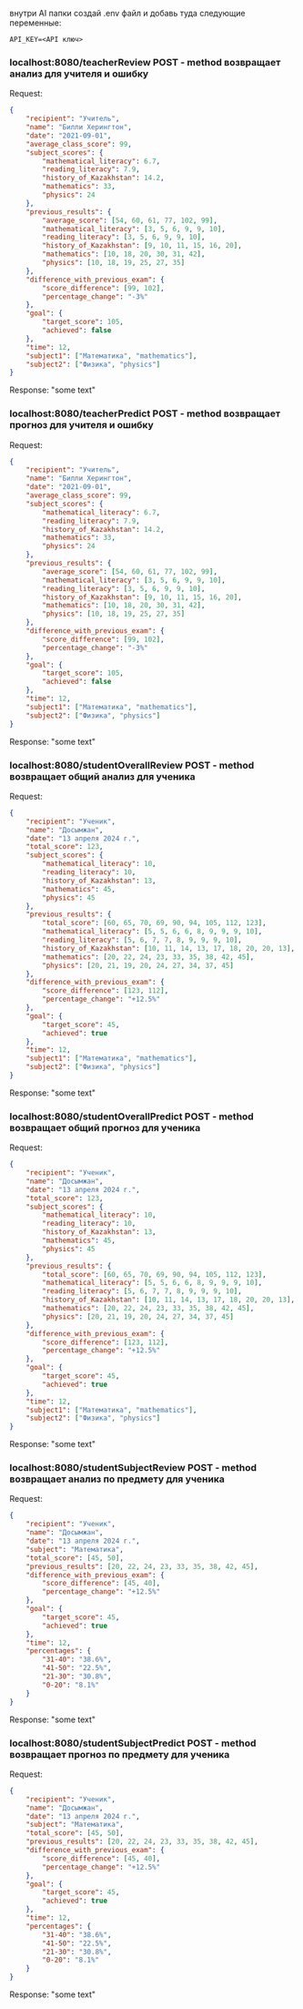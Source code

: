 внутри AI папки создай .env файл и добавь туда следующие переменные:
```env
API_KEY=<API ключ>
```

### localhost:8080/teacherReview POST - method возвращает анализ для учителя и ошибку
Request:
```json
{
    "recipient": "Учитель",
    "name": "Билли Херингтон",
    "date": "2021-09-01",
    "average_class_score": 99,
    "subject_scores": {
        "mathematical_literacy": 6.7,
        "reading_literacy": 7.9,
        "history_of_Kazakhstan": 14.2,
        "mathematics": 33,
        "physics": 24
    },
    "previous_results": {
        "average_score": [54, 60, 61, 77, 102, 99],
        "mathematical_literacy": [3, 5, 6, 9, 9, 10],
        "reading_literacy": [3, 5, 6, 9, 9, 10],
        "history_of_Kazakhstan": [9, 10, 11, 15, 16, 20],
        "mathematics": [10, 18, 20, 30, 31, 42],
        "physics": [10, 18, 19, 25, 27, 35]
    },
    "difference_with_previous_exam": {
        "score_difference": [99, 102],
        "percentage_change": "-3%"
    },
    "goal": {
        "target_score": 105,
        "achieved": false
    },
    "time": 12,
    "subject1": ["Математика", "mathematics"],
    "subject2": ["Физика", "physics"]
}
```

Response:
"some text"


### localhost:8080/teacherPredict POST - method возвращает прогноз для учителя и ошибку
Request:
```json
{
    "recipient": "Учитель",
    "name": "Билли Херингтон",
    "date": "2021-09-01",
    "average_class_score": 99,
    "subject_scores": {
        "mathematical_literacy": 6.7,
        "reading_literacy": 7.9,
        "history_of_Kazakhstan": 14.2,
        "mathematics": 33,
        "physics": 24
    },
    "previous_results": {
        "average_score": [54, 60, 61, 77, 102, 99],
        "mathematical_literacy": [3, 5, 6, 9, 9, 10],
        "reading_literacy": [3, 5, 6, 9, 9, 10],
        "history_of_Kazakhstan": [9, 10, 11, 15, 16, 20],
        "mathematics": [10, 18, 20, 30, 31, 42],
        "physics": [10, 18, 19, 25, 27, 35]
    },
    "difference_with_previous_exam": {
        "score_difference": [99, 102],
        "percentage_change": "-3%"
    },
    "goal": {
        "target_score": 105,
        "achieved": false
    },
    "time": 12,
    "subject1": ["Математика", "mathematics"],
    "subject2": ["Физика", "physics"]
}
```

Response:
"some text"


### localhost:8080/studentOverallReview POST - method возвращает общий анализ для ученика
Request:
```json
{
    "recipient": "Ученик",
    "name": "Досымжан",
    "date": "13 апреля 2024 г.",
    "total_score": 123,
    "subject_scores": {
        "mathematical_literacy": 10,
        "reading_literacy": 10,
        "history_of_Kazakhstan": 13,
        "mathematics": 45,
        "physics": 45
    },
    "previous_results": {
        "total_score": [60, 65, 70, 69, 90, 94, 105, 112, 123],
        "mathematical_literacy": [5, 5, 6, 6, 8, 9, 9, 9, 10],
        "reading_literacy": [5, 6, 7, 7, 8, 9, 9, 9, 10],
        "history_of_Kazakhstan": [10, 11, 14, 13, 17, 18, 20, 20, 13],
        "mathematics": [20, 22, 24, 23, 33, 35, 38, 42, 45],
        "physics": [20, 21, 19, 20, 24, 27, 34, 37, 45]
    },
    "difference_with_previous_exam": {
        "score_difference": [123, 112],
        "percentage_change": "+12.5%"
    },
    "goal": {
        "target_score": 45,
        "achieved": true
    },
    "time": 12,
    "subject1": ["Математика", "mathematics"],
    "subject2": ["Физика", "physics"]
}
``` 

Response:
"some text"

### localhost:8080/studentOverallPredict POST - method возвращает общий прогноз для ученика
Request:
```json
{
    "recipient": "Ученик",
    "name": "Досымжан",
    "date": "13 апреля 2024 г.",
    "total_score": 123,
    "subject_scores": {
        "mathematical_literacy": 10,
        "reading_literacy": 10,
        "history_of_Kazakhstan": 13,
        "mathematics": 45,
        "physics": 45
    },
    "previous_results": {
        "total_score": [60, 65, 70, 69, 90, 94, 105, 112, 123],
        "mathematical_literacy": [5, 5, 6, 6, 8, 9, 9, 9, 10],
        "reading_literacy": [5, 6, 7, 7, 8, 9, 9, 9, 10],
        "history_of_Kazakhstan": [10, 11, 14, 13, 17, 18, 20, 20, 13],
        "mathematics": [20, 22, 24, 23, 33, 35, 38, 42, 45],
        "physics": [20, 21, 19, 20, 24, 27, 34, 37, 45]
    },
    "difference_with_previous_exam": {
        "score_difference": [123, 112],
        "percentage_change": "+12.5%"
    },
    "goal": {
        "target_score": 45,
        "achieved": true
    },
    "time": 12,
    "subject1": ["Математика", "mathematics"],
    "subject2": ["Физика", "physics"]
}
``` 

Response:
"some text"

### localhost:8080/studentSubjectReview POST - method возвращает анализ по предмету для ученика
Request:
```json
{
    "recipient": "Ученик",
    "name": "Досымжан",
    "date": "13 апреля 2024 г.",
    "subject": "Математика",
    "total_score": [45, 50],
    "previous_results": [20, 22, 24, 23, 33, 35, 38, 42, 45],
    "difference_with_previous_exam": {
        "score_difference": [45, 40],
        "percentage_change": "+12.5%"
    },
    "goal": {
        "target_score": 45,
        "achieved": true
    },
    "time": 12,
    "percentages": {
        "31-40": "38.6%",
        "41-50": "22.5%",
        "21-30": "30.8%",
        "0-20": "8.1%"
    }
}
```

Response:
"some text"

### localhost:8080/studentSubjectPredict POST - method возвращает прогноз по предмету для ученика
Request:
```json
{
    "recipient": "Ученик",
    "name": "Досымжан",
    "date": "13 апреля 2024 г.",
    "subject": "Математика",
    "total_score": [45, 50],
    "previous_results": [20, 22, 24, 23, 33, 35, 38, 42, 45],
    "difference_with_previous_exam": {
        "score_difference": [45, 40],
        "percentage_change": "+12.5%"
    },
    "goal": {
        "target_score": 45,
        "achieved": true
    },
    "time": 12,
    "percentages": {
        "31-40": "38.6%",
        "41-50": "22.5%",
        "21-30": "30.8%",
        "0-20": "8.1%"
    }
}
```

Response:
"some text"

